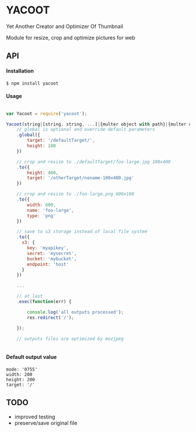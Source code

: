# YACOOT

Yet Another Creator and Optimizer Of Thumbnail

Module for resize, crop and optimize pictures for web

## API

#### Installation

`$ npm install yacoot`

#### Usage

```js

var Yacoot = require('yacoot');

Yacoot(string|[string, string, ...]|{multer object with path}|{multer object with buffer})
    // global is optional and override default parameters
    .global({
        target: '/defaultTarget/',
        height: 100
    })

    // crop and resize to ./defaultTarget/foo-large.jpg 100x400
    .to({
        height: 400,
        target: '/otherTarget/noname-100x400.jpg'
    })

    // crop and resize to ./foo-large.png 600x100
    .to({
        width: 600,
        name: 'foo-large',
        type: 'png'
    })

    // save to s3 storage instead of local file system
    .to({
      s3: {
        key: 'myapikey',
        secret: 'mysecret',
        bucket: 'mybucket',
        endpoint: 'host'
      }
    })

    ...

    // at last
    .exec(function(err) {

        console.log('all outputs processed');
        res.redirect('/');

    });

    // outputs files are optimized by mozjpeg



```

#### Default output value
    mode: '0755'
    width: 200
    height: 200
    target: '/'

## TODO
* improved testing
* preserve/save original file
